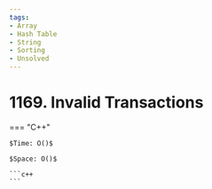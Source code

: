 ```yaml
---
tags:
- Array
- Hash Table
- String
- Sorting
- Unsolved
---
```



# 1169. Invalid Transactions

=== "C++"

    $Time: O()$

    $Space: O()$

    ```c++
    ```